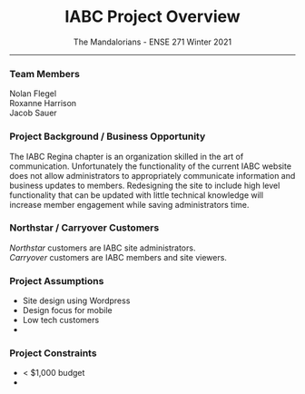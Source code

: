 <h1 align="center">IABC Project Overview</h1>
<p align="center">The Mandalorians - ENSE 271 Winter 2021</p>

---
### Team Members
Nolan Flegel  
Roxanne Harrison  
Jacob Sauer  

### Project Background / Business Opportunity
The IABC Regina chapter is an organization skilled in the art of communication. Unfortunately the functionality of the current IABC website does not allow administrators to appropriately communicate information and business updates to members. Redesigning the site to include high level functionality that can be updated with little technical knowledge will increase member engagement while saving administrators time. 

### Northstar / Carryover Customers
*Northstar* customers are IABC site administrators.  
*Carryover* customers are IABC members and site viewers.

### Project Assumptions
- Site design using Wordpress
- Design focus for mobile
- Low tech customers
- 

### Project Constraints
- < $1,000 budget
- 



